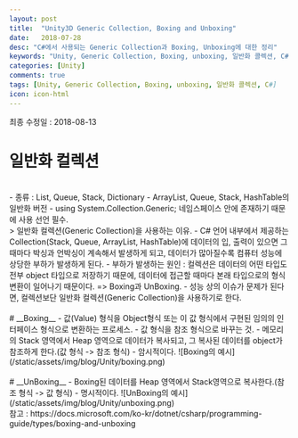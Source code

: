 ```yaml
---
layout: post
title:  "Unity3D Generic Collection, Boxing and Unboxing"
date:   2018-07-28
desc: "C#에서 사용되는 Generic Collection과 Boxing, Unboxing에 대한 정리"
keywords: "Unity, Generic Collection, Boxing, unboxing, 일반화 콜렉션, C#"
categories: [Unity]
comments: true
tags: [Unity, Generic Collection, Boxing, unboxing, 일반화 콜렉션, C#]
icon: icon-html
---
```


최종 수정일 : 2018-08-13
<br />
# __일반화 컬렉션__
<br />
 - 종류 : List, Queue, Stack, Dictionary
 - ArrayList, Queue, Stack, HashTable의 일반화 버전
 - using System.Collection.Generic; 네임스페이스 안에 존재하기 때문에 사용 선언 필수.
<br />
> 일반화 컬렉션(Generic Collection)을 사용하는 이유.
 - C# 언어 내부에서 제공하는 Collection(Stack, Queue, ArrayList, HashTable)에 데이터의 입, 출력이 있으면 그때마다 박싱과 언박싱이 계속해서 발생하게 되고, 데이터가 많아질수록 컴퓨터 성능에 상당한 부하가 발생하게 된다.
 - 부하가 발생하는 원인 : 컬렉션은 데이터의 어떤 타입도 전부 object 타입으로 저장하기 때문에, 데이터에 접근할 때마다 본래 타입으로의 형식변환이 일어나기 때문이다. => Boxing과 UnBoxing.
 - 성능 상의 이슈가 문제가 된다면, 컬렉션보단 일반화 컬렉션(Generic Collection)을 사용하기로 한다.
<br />
<br />
# __Boxing__
 - 값(Value) 형식을 Object형식 또는 이 값 형식에서 구현된 임의의 인터페이스 형식으로 변환하는 프로세스.
 - 값 형식을 참조 형식으로 바꾸는 것.
 - 메모리의 Stack 영역에서 Heap 영역으로 데이터가 복사되고, 그 복사된 데이터를 object가 참조하게 한다.(값 형식 -> 참조 형식)
 - 암시적이다.
 ![Boxing의 예시](/static/assets/img/blog/Unity/boxing.png)
<br />
<br />
# __UnBoxing__
 - Boxing된 데이터를 Heap 영역에서 Stack영역으로 복사한다.(참조 형식 -> 값 형식)
 - 명시적이다.
![UnBoxing의 예시](/static/assets/img/blog/Unity/unboxing.png)
<br />
참고 : https://docs.microsoft.com/ko-kr/dotnet/csharp/programming-guide/types/boxing-and-unboxing